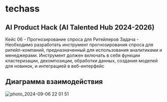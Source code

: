 # techass
## AI Product Hack (AI Talented Hub 2024-2026)
Кейс 06 - Прогнозирование спроса для Ритейлеров
Задача - Необходимо разработать инструмент прогнозирования спроса для ритейл-компаний, предназначенный для использования аналитиками и менеджерами. Инструмент должен включать в себя функции кластеризации, декомпозиции, обработки данных, создания моделей для новинок, и интеграцией в веб-интерфейс
## Диаграмма взаимодействия
![photo_2024-09-06 22 01 51](https://github.com/user-attachments/assets/45a27082-c7db-4a16-8074-dc59b22d8f27)
